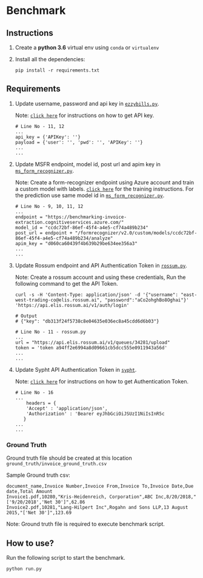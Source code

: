 # Benchmark

## Instructions

1. Create a **python 3.6** virtual env using `conda` or `virtualenv`

2. Install all the dependencies:

   ```
   pip install -r requirements.txt
   ```

## Requirements

1. Update username, password and api key in [`ezzybills.py`](extractor/ezzybills.py).
   
   Note: [`click here`](https://www.ezzybills.com/api/) for instructions on how to get API key.
   ```
   # Line No - 11, 12
   ...
   api_key = {'APIKey': ''}
   payload = {'user': '', 'pwd': '', 'APIKey': ''}
   ...
   ...
   ```

   
2. Update MSFR endpoint, model id, post url and apim key in [`ms_form_recognizer.py`](extractor/ms_form_recognizer.py).
   
   Note: Create a form-recognizer endpoint using Azure account and train a custom model with labels. [`click here`](https://docs.microsoft.com/en-us/azure/cognitive-services/form-recognizer/quickstarts/label-tool?tabs=v2-0) for the training instructions. For the prediction use same model id in [`ms_form_recognizer.py`](extractor/ms_form_recognizer.py).
   ```
   # Line No - 9, 10, 11, 12
   ...
   endpoint = "https://benchmarking-invoice-extraction.cognitiveservices.azure.com/"
   model_id = "ccdc72bf-86ef-45f4-a4e5-cf74a489b234"
   post_url = endpoint + "/formrecognizer/v2.0/custom/models/ccdc72bf-86ef-45f4-a4e5-cf74a489b234/analyze"
   apim_key = "d060ca60439f4b639b29be634ee356a3"
   ...
   ...
   ```

3. Update Rossum endpoint and API Authentication Token in [`rossum.py`](Code/Benchmark/extractor/rossum.py).

   Note: Create a rossum account and using these credentials, Run the following command to get the API Token.
   ```
   curl -s -H 'Content-Type: application/json' -d '{"username": "east-west-trading-co@elis.rossum.ai", "password":"aCo2ohghBo8Oghai"}' 'https://api.elis.rossum.ai/v1/auth/login'

   # Output 
   # {"key": "db313f24f5738c8e04635e036ec8a45cdd6d6b03"}
   ```

   ```
   # Line No - 11 - rossum.py
   ...
   url = "https://api.elis.rossum.ai/v1/queues/34281/upload"
   token = 'token a94ff2e6994a8d09661cb5dcc555e0911943a56d'
   ...
   ...
   ```

4. Update Sypht API Authentication Token in [`sypht`](extractor/sypht.py).
   
   Note: [`click here`](https://docs.sypht.com/#section/Authentication) for instructions on how to get Authentication Token.
   ```
   # Line No - 16
   ...
       headers = {
       'Accept' : 'application/json',
       'Authorization' : 'Bearer eyJhbGciOiJSUzI1NiIsInR5c
      }
   ...
   ...
   ```
### Ground Truth
   
   Ground truth file should be created at this location ```ground_truth/invoice_ground_truth.csv```
   
   Sample Ground truth csv:
   ```
   document_name,Invoice Number,Invoice From,Invoice To,Invoice Date,Due date,Total Amount
   Invoice1.pdf,10280,"Kris-Heidenreich, Corporation",ABC Inc,8/20/2018,"['9/20/2018','Net 30']",62.86
   Invoice2.pdf,10281,"Lang-Hilpert Inc",Rogahn and Sons LLP,13 August 2015,"['Net 30']",123.69
   ```
   Note: Ground truth file is required to execute benchmark script.

## How to use?

Run the following script to start the benchmark.

```
python run.py

```
